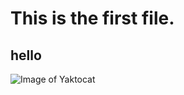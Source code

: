 # This is the first file.
## hello
![Image of Yaktocat](https://octodex.github.com/images/yaktocat.png)

